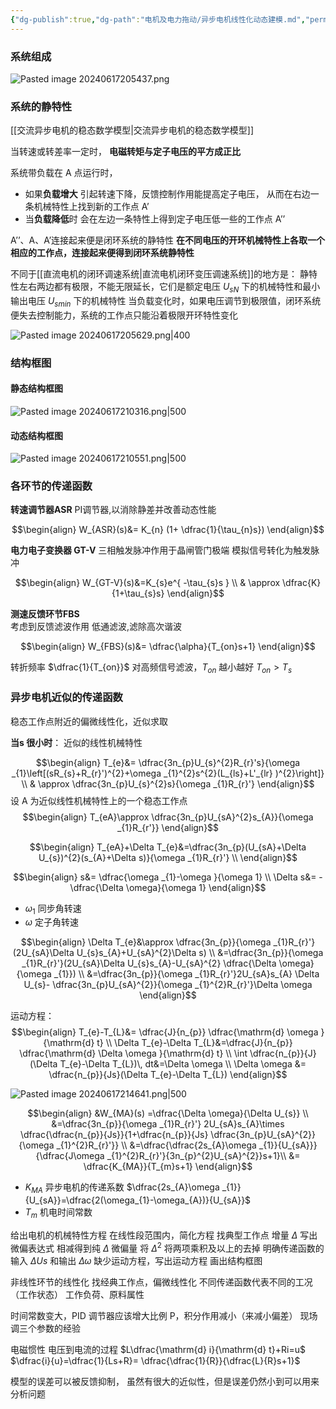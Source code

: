 ```yaml
---
{"dg-publish":true,"dg-path":"电机及电力拖动/异步电机线性化动态建模.md","permalink":"/电机及电力拖动/异步电机线性化动态建模/","dgPassFrontmatter":true,"noteIcon":"","created":"2024-06-05T21:07:25.794+08:00","updated":"2024-06-18T00:31:50.737+08:00"}
---
```


### 系统组成
![Pasted image 20240617205437.png](/img/user/%E5%8A%9F%E8%83%BD%E6%80%A7%E6%96%87%E4%BB%B6%E5%A4%B9/%E8%BD%BD%E5%85%A5%E7%9A%84%E5%AA%92%E4%BD%93%E8%B5%84%E6%BA%90/Pasted%20image%2020240617205437.png)

### 系统的静特性
[[交流异步电机的稳态数学模型\|交流异步电机的稳态数学模型]]

当转速或转差率一定时，
**电磁转矩与定子电压的平方成正比**

系统带负载在 A 点运行时，
- 如果**负载增大**
	引起转速下降，反馈控制作用能提高定子电压，
	从而在右边一条机械特性上找到新的工作点 A’
- 当**负载降低**时
	会在左边一条特性上得到定子电压低一些的工作点 A’’

A’’、A、A’连接起来便是闭环系统的静特性
**在不同电压的开环机械特性上各取一个相应的工作点，连接起来便得到闭环系统静特性**

不同于[[直流电机的闭环调速系统\|直流电机闭环变压调速系统]]的地方是：
静特性左右两边都有极限，不能无限延长，它们是额定电压 $U_{sN}$ 下的机械特性和最小输出电压 $U_{smin}$ 下的机械特性
	当负载变化时，如果电压调节到极限值，闭环系统便失去控制能力，系统的工作点只能沿着极限开环特性变化

![Pasted image 20240617205629.png|400](/img/user/%E5%8A%9F%E8%83%BD%E6%80%A7%E6%96%87%E4%BB%B6%E5%A4%B9/%E8%BD%BD%E5%85%A5%E7%9A%84%E5%AA%92%E4%BD%93%E8%B5%84%E6%BA%90/Pasted%20image%2020240617205629.png)

### 结构框图
#### 静态结构框图
![Pasted image 20240617210316.png|500](/img/user/%E5%8A%9F%E8%83%BD%E6%80%A7%E6%96%87%E4%BB%B6%E5%A4%B9/%E8%BD%BD%E5%85%A5%E7%9A%84%E5%AA%92%E4%BD%93%E8%B5%84%E6%BA%90/Pasted%20image%2020240617210316.png)

#### 动态结构框图
![Pasted image 20240617210551.png|500](/img/user/%E5%8A%9F%E8%83%BD%E6%80%A7%E6%96%87%E4%BB%B6%E5%A4%B9/%E8%BD%BD%E5%85%A5%E7%9A%84%E5%AA%92%E4%BD%93%E8%B5%84%E6%BA%90/Pasted%20image%2020240617210551.png)

### 各环节的传递函数
**转速调节器ASR**
PI调节器,以消除静差并改善动态性能

$$\begin{align}
W_{ASR}(s)&= K_{n} (1+ \dfrac{1}{\tau_{n}s})
\end{align}$$

**电力电子变换器 GT-V**
三相触发脉冲作用于晶闸管门极端
模拟信号转化为触发脉冲

$$\begin{align}
W_{GT-V}(s)&=K_{s}e^{ -\tau_{s}s } \\
 & \approx \dfrac{K}{1+\tau_{s}s}
\end{align}$$

**测速反馈环节FBS**  
考虑到反馈滤波作用
低通滤波,滤除高次谐波

$$\begin{align}
W_{FBS}(s)&= \dfrac{\alpha}{T_{on}s+1}
\end{align}$$

转折频率 $\dfrac{1}{T_{on}}$
对高频信号滤波，$T_{on}$ 越小越好
$T_{on}>T_{s}$

### 异步电机近似的传递函数
稳态工作点附近的偏微线性化，近似求取

**当s 很小时**： 近似的线性机械特性

$$\begin{align}
T_{e}&= \dfrac{3n_{p}U_{s}^{2}R_{r}'s}{\omega _{1}\left[(sR_{s}+R_{r}')^{2}+\omega _{1}^{2}s^{2}(L_{ls}+L'_{lr} )^{2}\right]} \\
& \approx \dfrac{3n_{p}U_{s}^{2}s}{\omega _{1}R_{r}'}
\end{align}$$
设 A 为近似线性机械特性上的一个稳态工作点
$$\begin{align}
T_{eA}\approx \dfrac{3n_{p}U_{sA}^{2}s_{A}}{\omega _{1}R_{r'}}
\end{align}$$

$$\begin{align}
T_{eA}+\Delta T_{e}&=\dfrac{3n_{p}(U_{sA}+\Delta U_{s})^{2}(s_{A}+\Delta s)}{\omega _{1}R_{r}'}  \\
\end{align}$$

$$\begin{align}
s&= \dfrac{\omega _{1}-\omega }{\omega 1} \\
\Delta s&= - \dfrac{\Delta \omega}{\omega 1}
\end{align}$$
- $\omega_{1}$  同步角转速
- $\omega$    定子角转速

$$\begin{align}
\Delta T_{e}&\approx \dfrac{3n_{p}}{\omega _{1}R_{r}'}(2U_{sA}\Delta U_{s}s_{A}+U_{sA}^{2}\Delta s) \\
&=\dfrac{3n_{p}}{\omega _{1}R_{r}'}(2U_{sA}\Delta U_{s}s_{A}-U_{sA}^{2}  \dfrac{\Delta \omega}{\omega _{1}}) \\
&=\dfrac{3n_{p}}{\omega _{1}R_{r}'}2U_{sA}s_{A} \Delta U_{s}- \dfrac{3n_{p}U_{sA}^{2}}{\omega _{1}^{2}R_{r}'}\Delta \omega 
\end{align}$$

运动方程：
$$\begin{align}
T_{e}-T_{L}&= \dfrac{J}{n_{p}} \dfrac{\mathrm{d} \omega }{\mathrm{d} t}   \\
\Delta T_{e}-\Delta T_{L}&=\dfrac{J}{n_{p}} \dfrac{\mathrm{d} \Delta \omega }{\mathrm{d} t}   \\
\int  \dfrac{n_{p}}{J}(\Delta T_{e}-\Delta T_{L})\, dt&=\Delta \omega  \\
\Delta \omega &= \dfrac{n_{p}}{Js}(\Delta T_{e}-\Delta T_{L})
\end{align}$$


![Pasted image 20240617214641.png|500](/img/user/%E5%8A%9F%E8%83%BD%E6%80%A7%E6%96%87%E4%BB%B6%E5%A4%B9/%E8%BD%BD%E5%85%A5%E7%9A%84%E5%AA%92%E4%BD%93%E8%B5%84%E6%BA%90/Pasted%20image%2020240617214641.png)


$$\begin{align}
&W_{MA}(s) =\dfrac{\Delta \omega}{\Delta U_{s}}  \\
&=\dfrac{3n_{p}}{\omega _{1}R_{r}'} 2U_{sA}s_{A}\times \dfrac{\dfrac{n_{p}}{Js}}{1+\dfrac{n_{p}}{Js} \dfrac{3n_{p}U_{sA}^{2}}{\omega _{1}^{2}R_{r}'}} \\
&=\dfrac{\dfrac{2s_{A}\omega _{1}}{U_{sA}}}{\dfrac{J\omega _{1}^{2}R_{r}'}{3n_{p}^{2}U_{sA}^{2}}s+1}\\
&= \dfrac{K_{MA}}{T_{m}s+1}
\end{align}$$

- $K_{MA}$   异步电机的传递系数
	$\dfrac{2s_{A}\omega _{1}}{U_{sA}}=\dfrac{2(\omega_{1}-\omega_{A})}{U_{sA}}$
- $T_{m}$ 机电时间常数



给出电机的机械特性方程
在线性段范围内，简化方程
找典型工作点
增量 $\Delta$ 
写出微偏表达式
相减得到纯 $\Delta$ 微偏量
将 $\Delta^{2}$ 将两项乘积及以上的去掉
明确传递函数的输入 $\Delta Us$ 和输出 $\Delta \omega$
缺少运动方程，写出运动方程
画出结构框图


非线性环节的线性化
找经典工作点，偏微线性化
不同传递函数代表不同的工况（工作状态）
工作负荷、原料属性


时间常数变大，PID 调节器应该增大比例 P，积分作用减小（来减小偏差）
现场调三个参数的经验

电磁惯性
电压到电流的过程
$L\dfrac{\mathrm{d} i}{\mathrm{d} t}+Ri=u$
$\dfrac{i}{u}=\dfrac{1}{Ls+R}= \dfrac{\dfrac{1}{R}}{\dfrac{L}{R}s+1}$

模型的误差可以被反馈抑制，
虽然有很大的近似性，但是误差仍然小到可以用来分析问题

